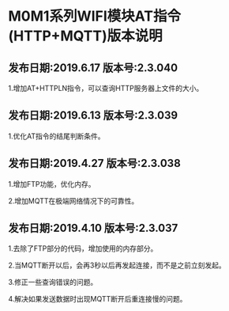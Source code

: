 # M0M1系列WIFI模块AT指令(HTTP+MQTT)版本说明

## 发布日期:2019.6.17 版本号:2.3.040

1.增加AT+HTTPLN指令，可以查询HTTP服务器上文件的大小。



## 发布日期:2019.6.13 版本号:2.3.039

1.优化AT指令的结尾判断条件。



## 发布日期:2019.4.27 版本号:2.3.038

1.增加FTP功能，优化内存。

2.增加MQTT在极端网络情况下的可靠性。



## 发布日期:2019.4.10 版本号:2.3.037

1.去除了FTP部分的代码，增加使用的内存部分。

2.当MQTT断开以后，会再3秒以后再发起连接，而不是之前立刻发起。

3.修正一些查询错误的问题。

4.解决如果发送数据时出现MQTT断开后重连接慢的问题。
